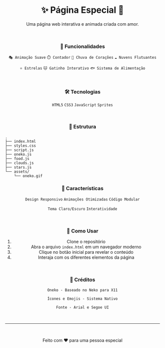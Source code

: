 <div align="center">

# ✨ Página Especial 💝

Uma página web interativa e animada criada com amor.

<br>

### 🌟 Funcionalidades

</div>

<div align="center">

`🎭 Animação Suave` `⏱️ Contador` `💝 Chuva de Corações` `☁️ Nuvens Flutuantes` 

`⭐ Estrelas` `🐱 Gatinho Interativo` `🐟 Sistema de Alimentação`

</div>

<br>

<div align="center">

### 🛠️ Tecnologias

`HTML5` `CSS3` `JavaScript` `Sprites`

<br>

### 📁 Estrutura

</div>

```
.
├── index.html
├── styles.css
├── script.js
├── oneko.js
├── food.js
├── clouds.js
├── stars.js
└── assets/
    └── oneko.gif
```

<div align="center">

### 🔧 Características

`Design Responsivo` `Animações Otimizadas` `Código Modular` 

`Tema Claro/Escuro` `Interatividade`

<br>

### 🚀 Como Usar

1. Clone o repositório
2. Abra o arquivo `index.html` em um navegador moderno
3. Clique no botão inicial para revelar o conteúdo
4. Interaja com os diferentes elementos da página

<br>

### 🙏 Créditos

`Oneko - Baseado no Neko para X11` 

`Ícones e Emojis - Sistema Nativo`

`Fonte - Arial e Segoe UI`

<br>

---

<br>

Feito com ❤️ para uma pessoa especial

</div> 